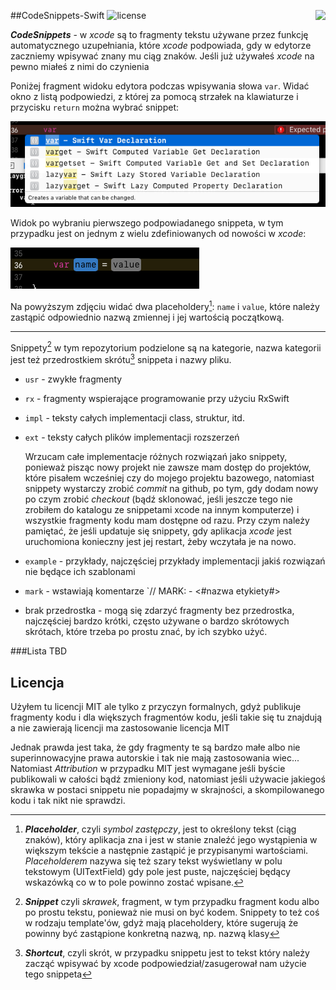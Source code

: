 ##CodeSnippets-Swift
![license](https://img.shields.io/badge/licencja-MIT-green.svg)
<a title="Tap for English version" href="README-en.md" alt="British flag">
        <img align="right" src="https://upload.wikimedia.org/wikipedia/commons/thumb/a/ae/Flag_of_the_United_Kingdom.svg/28px-Flag_of_the_United_Kingdom.svg.png" /></a>
        
        
***CodeSnippets*** - w *xcode* są to fragmenty tekstu używane przez funkcję automatycznego uzupełniania, które *xcode* podpowiada, gdy w edytorze zaczniemy wpisywać znany mu ciąg znaków. Jeśli już używałeś *xcode* na pewno miałeś z nimi do czynienia

Poniżej fragment widoku edytora podczas wpisywania słowa `var`. Widać okno z listą podpowiedzi, z której za pomocą strzałek na klawiaturze i przycisku `return` można wybrać snippet:

![autocompletion](assets/var_autocomplition_popup.png)

Widok po wybraniu pierwszego podpowiadanego snippeta, w tym przypadku jest on jednym z wielu zdefiniowanych od nowości w *xcode*:

![autocomplited](assets/var_autocomplited.png)

Na powyższym zdjęciu widać dwa placeholdery[^placeholder]: `name` i `value`, które należy zastąpić odpowiednio nazwą zmiennej i jej wartością początkową.

---
Snippety[^snippet] w tym repozytorium podzielone są na kategorie, nazwa kategorii jest też przedrostkiem skrótu[^shortcut] snippeta i nazwy pliku.

- `usr` - zwykłe fragmenty

- `rx` - fragmenty wspierające programowanie przy użyciu RxSwift

- `impl` - teksty całych implementacji class, struktur, itd.
- `ext` - teksty całych plików implementacji rozszerzeń

	Wrzucam całe implementacje różnych rozwiązań jako snippety, ponieważ pisząc nowy projekt nie zawsze mam dostęp do projektów, które pisałem wcześniej czy do mojego projektu bazowego, natomiast snippety wystarczy zrobić *commit* na github, po tym, gdy dodam nowy po czym zrobić *checkout* (bądź sklonować, jeśli jeszcze tego nie zrobiłem do katalogu ze snippetami xcode na innym komputerze) i wszystkie fragmenty kodu mam dostępne od razu. Przy czym należy pamiętać, że jeśli updatuje się snippety, gdy aplikacja *xcode* jest uruchomiona konieczny jest jej restart, żeby wczytała je na nowo.
	
- `example` - przykłady, najczęściej przykłady implementacji jakiś rozwiązań nie będące ich szablonami

- `mark` - wstawiają komentarze `// MARK: - <#nazwa etykiety#>

- brak przedrostka - mogą się zdarzyć fragmenty bez przedrostka, najczęściej bardzo krótki, często używane o bardzo skrótowych skrótach, które trzeba po prostu znać, by ich szybko użyć.


###Lista
TBD

## Licencja
Użyłem tu licencji MIT ale tylko z przyczyn formalnych, gdyż publikuje fragmenty kodu i dla większych fragmentów kodu, jeśli takie się tu znajdują a nie zawierają licencji ma zastosowanie licencja MIT

Jednak prawda jest taka, że gdy fragmenty te są bardzo małe albo nie superinnowacyjne prawa autorskie i tak nie mają zastosowania wiec... Natomiast *Attribution* w przypadku MIT jest wymagane jeśli byście publikowali w całości bądź zmieniony kod, natomiast jeśli używacie jakiegoś skrawka w postaci snippetu nie popadajmy w skrajności, a skompilowanego kodu i tak nikt nie sprawdzi.

[^snippet]: ***Snippet*** czyli *skrawek*, fragment, w tym przypadku fragment kodu albo po prostu tekstu, ponieważ nie musi on być kodem. Snippety to też coś w rodzaju template'ów[^template], gdyż mają placeholdery, które sugerują że powinny być zastąpione konkretną nazwą, np. nazwą klasy

[^placeholder]: ***Placeholder***, czyli *symbol zastępczy*, jest to określony tekst (ciąg znaków), który aplikacja zna i jest w stanie znaleźć jego wystąpienia w większym tekście a następnie zastąpić je przypisanymi wartościami.  *Placeholderem* nazywa się też szary tekst wyświetlany w polu tekstowym (UITextField) gdy pole jest puste, najczęściej będący wskazówką co w to pole powinno zostać wpisane.

[^template]: ***Template***, czyli *szablon* 

[^shortcut]: ***Shortcut***, czyli skrót, w przypadku snippetu jest to tekst który należy zacząć wpisywać by xcode podpowiedział/zasugerował nam użycie tego snippeta
